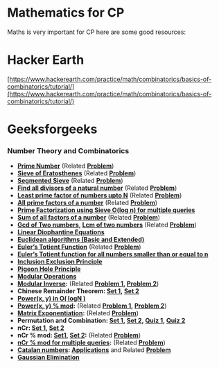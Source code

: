# Mathematics for CP

Maths is very important for CP here are some good resources:

# Hacker Earth

[https://www.hackerearth.com/practice/math/combinatorics/basics-of-combinatorics/tutorial/](https://www.hackerearth.com/practice/math/combinatorics/basics-of-combinatorics/tutorial/)

# Geeksforgeeks

### Number Theory and Combinatorics

- **[Prime Number](https://www.geeksforgeeks.org/primality-test-set-1-introduction-and-school-method/)** (Related **[Problem](https://practice.geeksforgeeks.org/problems/prime-number2314/1)**)
- **[Sieve of Eratosthenes](https://www.geeksforgeeks.org/sieve-of-eratosthenes/)** (Related **[Problem](https://practice.geeksforgeeks.org/problems/sieve-of-eratosthenes5242/1)**)
- **[Segmented Sieve](https://www.geeksforgeeks.org/segmented-sieve/)** (Related **[Problem](https://practice.geeksforgeeks.org/problems/product-of-primes/0)**)
- **[Find all divisors of a natural number](https://www.geeksforgeeks.org/find-divisors-natural-number-set-1/)** (Related **[Problem](https://practice.geeksforgeeks.org/problems/kth-smallest-factor2345/1)**)
- **[Least prime factor of numbers upto N](https://www.geeksforgeeks.org/least-prime-factor-of-numbers-till-n/)** (Related **[Problem](https://practice.geeksforgeeks.org/problems/least-prime-factor5216/1)**)
- **[All prime factors of a number](https://www.geeksforgeeks.org/print-all-prime-factors-of-a-given-number/)** (Related **[Problem](https://practice.geeksforgeeks.org/problems/largest-prime-factor2601/1)**)
- **[Prime Factorization using Sieve O(log n) for multiple queries](https://www.geeksforgeeks.org/prime-factorization-using-sieve-olog-n-multiple-queries/)**
- **[Sum of all factors of a number](https://www.geeksforgeeks.org/sum-factors-number/)** (Related **[Problem](https://practice.geeksforgeeks.org/problems/factors-sum2016/1)**)
- **[Gcd of Two numbers](https://www.geeksforgeeks.org/c-program-find-gcd-hcf-two-numbers/), [Lcm of two numbers](https://www.geeksforgeeks.org/program-to-find-lcm-of-two-numbers/)** (Related **[Problem](https://practice.geeksforgeeks.org/problems/lcm-and-gcd4516/1)**)
- **[Linear Diophantine Equations](https://www.geeksforgeeks.org/linear-diophantine-equations/)**
- **[Euclidean algorithms (Basic and Extended)](https://www.geeksforgeeks.org/euclidean-algorithms-basic-and-extended/)**
- **[Euler’s Totient Function](https://www.geeksforgeeks.org/eulers-totient-function/)** (Related **[Problem](https://practice.geeksforgeeks.org/problems/euler-totient2036/1)**)
- **[Euler’s Totient function for all numbers smaller than or equal to n](https://www.geeksforgeeks.org/eulers-totient-function-for-all-numbers-smaller-than-or-equal-to-n/)**
- **[Inclusion Exclusion Principle](https://www.geeksforgeeks.org/inclusion-exclusion-various-applications/)**
- **[Pigeon Hole Principle](https://www.geeksforgeeks.org/discrete-mathematics-the-pigeonhole-principle/)**
- **[Modular Operations](https://www.geeksforgeeks.org/modulo-1097-1000000007/)**
- **[Modular Inverse](https://www.geeksforgeeks.org/multiplicative-inverse-under-modulo-m/):** (Related **[Problem 1](https://practice.geeksforgeeks.org/problems/modular-multiplicative-inverse-1587115620/1), [Problem 2](https://practice.geeksforgeeks.org/problems/division-ii/0/)**)
- **Chinese Remainder Theorem: [Set 1](https://www.geeksforgeeks.org/chinese-remainder-theorem-set-1-introduction/), [Set 2](https://www.geeksforgeeks.org/chinese-remainder-theorem-set-2-implementation/)**
- **[Power(x, y) in O( logN )](https://www.geeksforgeeks.org/write-an-iterative-olog-y-function-for-powx-y/)**
- **[Power(x, y) % mod](https://www.geeksforgeeks.org/modular-exponentiation-power-in-modular-arithmetic/):** (Related **[Problem 1](https://practice.geeksforgeeks.org/problems/abset-25327/1), [Problem 2](https://practice.geeksforgeeks.org/problems/number-of-subsets-and-mean1225/1)**)
- **[Matrix Exponentiation](https://www.geeksforgeeks.org/matrix-exponentiation/):** (Related **[Problem](https://practice.geeksforgeeks.org/problems/generalised-fibonacci-numbers1820/1)**)
- **Permutation and Combination: [Set 1](https://www.geeksforgeeks.org/permutation-and-combination/), [Set 2](https://www.geeksforgeeks.org/permutation-and-combination-set-2/), [Quiz 1](https://www.geeksforgeeks.org/permutation-and-combination-gq/), [Quiz 2](https://www.geeksforgeeks.org/combination-permutation-practice-questions/)**
- **nCr: [Set 1](https://www.geeksforgeeks.org/program-calculate-value-ncr/), [Set 2](https://www.geeksforgeeks.org/program-to-calculate-the-value-of-ncr-efficiently/)**
- **nCr % mod: [Set1](https://www.geeksforgeeks.org/compute-ncr-p-set-1-introduction-and-dynamic-programming-solution/), [Set 2](https://www.geeksforgeeks.org/compute-ncr-p-set-2-lucas-theorem/):** (Related **[Problem](https://practice.geeksforgeeks.org/problems/ncr1019/1)**)
- **[nCr % mod for multiple queries](https://www.geeksforgeeks.org/queries-of-ncrp-in-o1-time-complexity/):** (Related **[Problem](https://practice.geeksforgeeks.org/problems/geek-and-subset-sum-1611828243/0/)**)
- **[Catalan numbers](https://www.geeksforgeeks.org/program-nth-catalan-number/): [Applications](https://www.geeksforgeeks.org/applications-of-catalan-numbers/)** and Related **[Problem](https://practice.geeksforgeeks.org/problems/nth-catalan-number0817/1)**
- **[Gaussian Elimination](https://www.geeksforgeeks.org/gaussian-elimination/)**